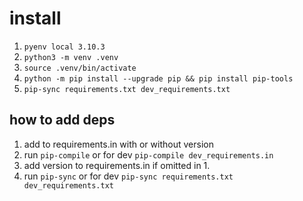 # install

1. `pyenv local 3.10.3`
2. `python3 -m venv .venv`
3. `source .venv/bin/activate`
4. `python -m pip install --upgrade pip && pip install pip-tools`
5. `pip-sync requirements.txt dev_requirements.txt`

## how to add deps

1. add to requirements.in with or without version
2. run `pip-compile` or for dev `pip-compile dev_requirements.in`
3. add version to requirements.in if omitted in 1.
4. run `pip-sync` or for dev `pip-sync requirements.txt dev_requirements.txt`